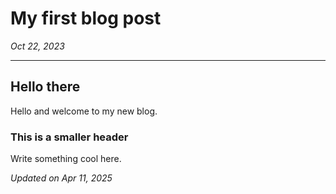 # My first blog post

*Oct 22, 2023*

---

## Hello there

Hello and welcome to my new blog.

### This is a smaller header

Write something cool here.

*Updated on Apr 11, 2025*